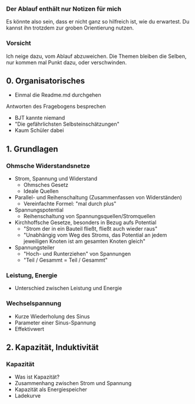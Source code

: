 
### Der Ablauf enthält nur Notizen für mich
Es könnte also sein, dass er nicht ganz so hilfreich ist, wie du erwartest.
Du kannst ihn trotzdem zur groben Orientierung nutzen.

### Vorsicht
Ich neige dazu, vom Ablauf abzuweichen.
Die Themen bleiben die Selben, nur kommen mal Punkt dazu, oder verschwinden.


## 0. Organisatorisches
- Einmal die Readme.md durchgehen

Antworten des Fragebogens besprechen
- BJT kannte niemand
- "Die gefährlichsten Selbsteinschätzungen"
- Kaum Schüler dabei

## 1. Grundlagen
### Ohmsche Widerstandsnetze
- Strom, Spannung und Widerstand
  - Ohmsches Gesetz
  - Ideale Quellen
- Parallel- und Reihenschaltung (Zusammenfassen von Widerständen)
  - Vereinfachte Formel: "mal durch plus"
- Spannungspotential
  - Reihenschaltung von Spannungsquellen/Stromquellen
- Kirchhoffsche Gesetze, besonders in Bezug aufs Potential
  - "Strom der in ein Bauteil fließt, fließt auch wieder raus"
  - "Unabhängig vom Weg des Stroms, das Potential an jedem jeweiligen Knoten ist am gesamten Knoten gleich"
- Spannungsteiler
  - "Hoch- und Runterziehen" von Spannungen
  - "Teil / Gesammt = Teil / Gesammt"

### Leistung, Energie
- Unterschied zwischen Leistung und Energie

### Wechselspannung
- Kurze Wiederholung des Sinus
- Parameter einer Sinus-Spannung
- Effektivwert

## 2. Kapazität, Induktivität
### Kapazität
- Was ist Kapazität?
- Zusammenhang zwischen Strom und Spannung
- Kapazität als Energiespeicher
- Ladekurve



